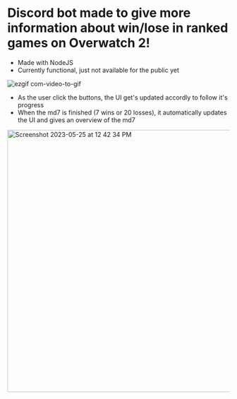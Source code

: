 # Discord bot made to give more information about win/lose in ranked games on Overwatch 2!

- Made with NodeJS
- Currently functional, just not available for the public yet

![ezgif com-video-to-gif](https://github.com/brianmirandadev/overbot/assets/94651050/cd69c417-1cad-4ee5-8818-475249502448)

- As the user click the buttons, the UI get's updated accordly to follow it's progress
- When the md7 is finished (7 wins or 20 losses), it automatically updates the UI and gives an overview of the md7

<img width="594" alt="Screenshot 2023-05-25 at 12 42 34 PM" src="https://github.com/brianmirandadev/overbot/assets/94651050/06c71a36-0af3-4b3a-b55c-2c0694669b5f">
